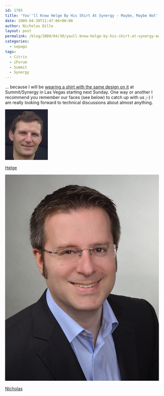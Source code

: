 ```yaml
---
id: 1785
title: 'You''ll Know Helge By His Shirt At Synergy - Maybe, Maybe Not'
date: 2009-04-30T11:47:06+00:00
author: Nicholas Dille
layout: post
permalink: /blog/2009/04/30/youll-know-helge-by-his-shirt-at-synergy-maybe-maybe-not/
categories:
  - sepago
tags:
  - Citrix
  - iForum
  - Summit
  - Synergy
---
```

… because I will be [wearing a shirt with the same design on it](https://helgeklein.com/blog/2009/04/youll-know-me-by-my-shirt-at-citrix-iforum-synergy-summit-2009/) at Summit/Synergy in Las Vegas starting next Sunday. One way or another I recommend you remember our faces (see below) to catch up with us ;-) I am really looking forward to technical discussions about almost anything.

[![Helge](/media/2009/04/Helge-Klein.jpg.pagespeed.ce_._Q68Sn0GEY.jpg)](/media/2009/04/Helge-Klein.jpg.pagespeed.ce_._Q68Sn0GEY.jpg)

[Helge](https://helgeklein.com/)


[![Nicholas](/media/2011/12/5.jpg)](/media/2011/12/5.jpg)

[Nicholas](/blog)
